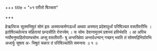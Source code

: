 +++
title = "०१ परीतो षिञ्चता"

+++

हेऋत्विजः सुतमभिषुतं सोमं इतः अस्मात्कर्मणऊर्ध्वं अथवा अस्मात् प्रदेशादुर्ध्वं परिषिञ्चत वसतीवरीभिः । इतोषिञ्चतेत्यत्र संहितायां छन्दसीति रोरुत्त्वेम् । यः सोमः देवानामुत्तमं प्रशस्यं हविर्भवति । आ अपिच नर्योमनुष्यहितोयश्चसोमः अप्सु वसतीवरी- षु अन्तरिक्षेवा अन्तर्दधन्वान् गच्छन् भवति तं सोममद्रिभिर्ग्रावभिः अध्वर्युः सुषाव अ- भिषुतं चकार तं परिषिञ्चतेति समन्वयः ॥ १ ॥